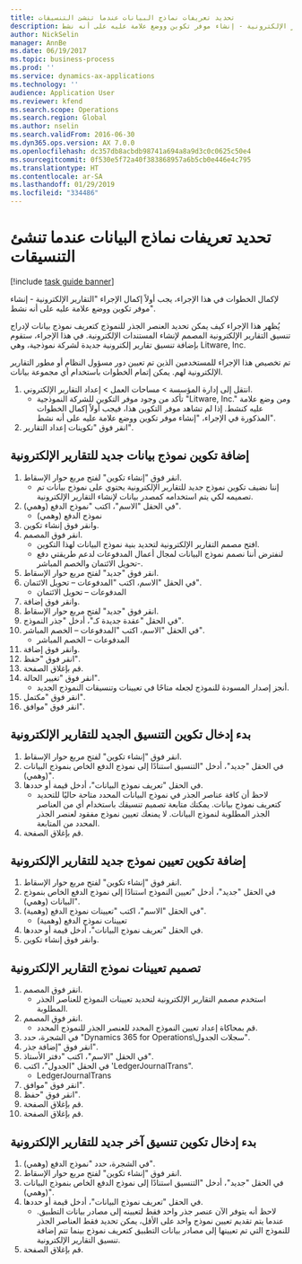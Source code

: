 ```yaml
---
title: تحديد تعريفات نماذج البيانات عندما تنشئ التنسيقات
description: لإكمال الخطوات في هذا الإجراء، يجب أولاً إكمال الإجراء "التقارير الإلكترونية - إنشاء موفر تكوين ووضع علامة عليه على أنه نشط‬".
author: NickSelin
manager: AnnBe
ms.date: 06/19/2017
ms.topic: business-process
ms.prod: ''
ms.service: dynamics-ax-applications
ms.technology: ''
audience: Application User
ms.reviewer: kfend
ms.search.scope: Operations
ms.search.region: Global
ms.author: nselin
ms.search.validFrom: 2016-06-30
ms.dyn365.ops.version: AX 7.0.0
ms.openlocfilehash: dc357db8acbdb98741a694a8a9d3c0c0625c50e4
ms.sourcegitcommit: 0f530e5f72a40f383868957a6b5cb0e446e4c795
ms.translationtype: HT
ms.contentlocale: ar-SA
ms.lasthandoff: 01/29/2019
ms.locfileid: "334486"
---
```

# <a name="select-data-model-definitions-when-you-create-formats"></a>تحديد تعريفات نماذج البيانات عندما تنشئ التنسيقات

[!include [task guide banner](../../includes/task-guide-banner.md)]

لإكمال الخطوات في هذا الإجراء، يجب أولاً إكمال الإجراء "التقارير الإلكترونية - إنشاء موفر تكوين ووضع علامة عليه على أنه نشط‬". 

يُظهر هذا الإجراء كيف يمكن تحديد العنصر الجذر للنموذج كتعريف نموذج بيانات لإدراج تنسيق التقارير الإلكترونية المصمم لإنشاء المستندات الإلكترونية. في هذا الإجراء، ستقوم بإضافة تنسيق تقارير إلكترونية جديدة لشركة نموذجية، وهي Litware, Inc. 

تم تخصيص هذا الإجراء للمستخدمين الذين تم تعيين دور مسؤول النظام أو مطور التقارير الإلكترونية لهم. يمكن إتمام الخطوات باستخدام أي مجموعة بيانات.

1. انتقل إلى إدارة المؤسسة > مساحات العمل‬ > إعداد التقارير الإلكتروني‬.
    * تأكد من وجود موفر التكوين للشركة النموذجية "Litware, Inc." ومن وضع علامة عليه كنشط. إذا لم تشاهد موفر التكوين هذا، فيجب أولاً إكمال الخطوات المذكورة في الإجراء، "إنشاء موفر تكوين ووضع علامة عليه على أنه نشط‬".  
2. انقر فوق "تكوينات إعداد التقارير‬".

## <a name="add-a-new-er-data-model-configuration"></a>إضافة تكوين نموذج بيانات جديد للتقارير الإلكترونية
1. انقر فوق "إنشاء تكوين" لفتح مربع حوار الإسقاط‬.
    * إننا نضيف تكوين نموذج جديد للتقارير الإلكترونية يحتوي على نموذج بيانات تم تصميمه لكي يتم استخدامه كمصدر بيانات لإنشاء التقارير الإلكترونية.  
2. في الحقل "الاسم"، اكتب "نموذج الدفع (وهمي)".
    * نموذج الدفع (وهمي)  
3. وانقر فوق إنشاء تكوين.
4. انقر فوق المصمم.
    * افتح مصمم التقارير الإلكترونية لتحديد بنية نموذج البيانات لهذا التكوين.  
    * لنفترض أننا نصمم نموذج البيانات لمجال أعمال المدفوعات لدعم طريقتي دفع -تحويل الائتمان والخصم المباشر.  
5. انقر فوق "جديد" لفتح مربع حوار الإسقاط‬.
6. في الحقل "الاسم، اكتب "المدفوعات – تحويل الائتمان‬".
    * المدفوعات – تحويل الائتمان  
7. وانقر فوق إضافة.
8. انقر فوق "جديد" لفتح مربع حوار الإسقاط‬.
9. في الحقل "عقدة جديدة كـ‬"، أدخل "جذر النموذج‬".
10. في الحقل "الاسم، اكتب "المدفوعات – الخصم المباشر‬".
    * المدفوعات – الخصم المباشر  
11. وانقر فوق إضافة.
12. انقر فوق "حفظ".
13. قم بإغلاق الصفحة.
14. انقر فوق "تغيير الحالة".
    * أنجز إصدار المسودة للنموذج لجعله متاحًا في تعيينات وتنسيقات النموذج الجديد.  
15. انقر فوق "مكتمل".
16. انقر فوق "موافق".

## <a name="start-to-enter-a-new-er-format-configuration"></a>بدء إدخال تكوين التنسيق الجديد للتقارير الإلكترونية
1. انقر فوق "إنشاء تكوين" لفتح مربع حوار الإسقاط‬.
2. في الحقل "جديد"، أدخل "التنسيق استنادًا إلى نموذج الدفع الخاص بنموذج البيانات (وهمي)".
3. في الحقل "تعريف نموذج البيانات"، أدخل قيمة أو حددها.
    * لاحظ أن كافة عناصر الجذر في نموذج البيانات المحدد متاحة حاليًا للتحديد كتعريف نموذج بيانات. يمكنك متابعة تصميم تنسيقك باستخدام أي من العناصر الجذر المطلوبة لنموذج البيانات. لا يمنعك تعيين نموذج مفقود لعنصر الجذر المحدد من المتابعة.  
4. قم بإغلاق الصفحة.

## <a name="add-a-new-er-model-mapping-configuration"></a>إضافة تكوين تعيين نموذج جديد للتقارير الإلكترونية
1. انقر فوق "إنشاء تكوين" لفتح مربع حوار الإسقاط‬.
2. في الحقل "جديد"، أدخل "تعيين النموذج استنادًا إلى نموذج الدفع الخاص بنموذج البيانات (وهمي)".
3. في الحقل "الاسم"، اكتب "تعيينات نموذج الدفع (وهمية)‬".
    * تعيينات نموذج الدفع (وهمية)  
4. في الحقل "تعريف نموذج البيانات"، أدخل قيمة أو حددها.
5. وانقر فوق إنشاء تكوين.

## <a name="design-er-model-mappings"></a>تصميم تعيينات نموذج التقارير الإلكترونية
1. انقر فوق المصمم.
    * استخدم مصمم التقارير الإلكترونية لتحديد تعيينات النموذج للعناصر الجذر المطلوبة.  
2. انقر فوق المصمم.
    * قم بمحاكاة إعداد تعيين النموذج المحدد للعنصر الجذر للنموذج المحدد.  
3. في الشجرة، حدد "Dynamics 365 for Operations\سجلات الجدول".
4. انقر فوق "إضافة جذر".
5. في الحقل "الاسم"، اكتب "دفتر الأستاذ".
6. في الحقل "الجدول"، اكتب 'LedgerJournalTrans".
    * LedgerJournalTrans  
7. انقر فوق "موافق".
8. انقر فوق "حفظ".
9. قم بإغلاق الصفحة.
10. قم بإغلاق الصفحة.

## <a name="start-to-enter-another-new-er-format-configuration"></a>بدء إدخال تكوين تنسيق آخر جديد للتقارير الإلكترونية
1. في الشجرة، حدد "نموذج الدفع (وهمي)‬".
2. انقر فوق "إنشاء تكوين" لفتح مربع حوار الإسقاط‬.
3. في الحقل "جديد"، أدخل "التنسيق استنادًا إلى نموذج الدفع الخاص بنموذج البيانات (وهمي)".
4. في الحقل "تعريف نموذج البيانات"، أدخل قيمة أو حددها.
    * لاحظ أنه يتوفر الآن عنصر جذر واحد فقط لتعيينه إلى مصادر بيانات التطبيق. عندما يتم تقديم تعيين نموذج واحد على الأقل، يمكن تحديد فقط العناصر الجذر للنموذج التي تم تعيينها إلى مصادر بيانات التطبيق كتعريف نموذج بينما تتم إضافة تنسيق التقارير الإلكترونية.   
5. قم بإغلاق الصفحة.

